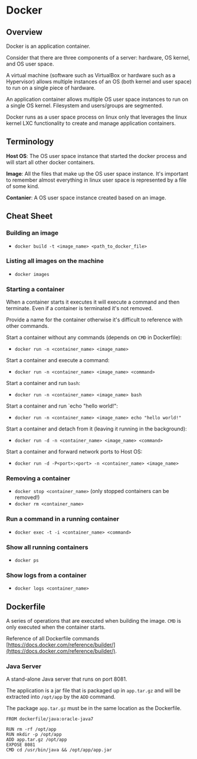 # Docker

## Overview

Docker is an application container.

Consider that there are three components of a server: hardware, OS kernel, and OS user space.

A virtual machine (software such as VirtualBox or hardware such as a Hypervisor) allows multiple instances of an OS (both kernel and user space) to run on a single piece of hardware.

An application container allows multiple OS user space instances to run on a single OS kernel. Filesystem and users/groups are segmented.

Docker runs as a user space process on linux only that leverages the linux kernel LXC functionality to create and manage application containers.

## Terminology

**Host OS**: The OS user space instance that started the docker process and will start all other docker containers.

**Image**: All the files that make up the OS user space instance. It's important to remember almost everything in linux user space is represented by a file of some kind.

**Contanier**: A OS user space instance created based on an image.

## Cheat Sheet

### Building an image

- `docker build -t <image_name> <path_to_docker_file>`

### Listing all images on the machine

- `docker images`

### Starting a container

When a container starts it executes it will execute a command and then terminate. Even if a container is terminated it's not removed.

Provide a name for the container otherwise it's difficult to reference with other commands.

Start a container without any commands (depends on `CMD` in Dockerfile):
- `docker run -n <container_name> <image_name>`

Start a container and execute a command:
- `docker run -n <container_name> <image_name> <command>`

Start a container and run `bash`:
- `docker run -n <container_name> <image_name> bash`

Start a container and run `echo "hello world!":
- `docker run -n <container_name> <image_name> echo "hello world!"`

Start a container and detach from it (leaving it running in the background):
- `docker run -d -n <container_name> <image_name> <command>`

Start a container and forward network ports to Host OS:
- `docker run -d -P<port>:<port> -n <container_name> <image_name>`

### Removing a container

- `docker stop <container_name>` (only stopped containers can be removed!)
- `docker rm <container_name>`

### Run a command in a running container

- `docker exec -t -i <container_name> <command>`

### Show all running containers

- `docker ps`

### Show logs from a container

- `docker logs <container_name>`

## Dockerfile

A series of operations that are executed when building the image. `CMD` is only executed when the container starts.

Reference of all Dockerfile commands [https://docs.docker.com/reference/builder/](https://docs.docker.com/reference/builder/).

### Java Server

A stand-alone Java server that runs on port 8081.

The application is a jar file that is packaged up in `app.tar.gz` and will be extracted into `/opt/app` by the `ADD` command.

The package `app.tar.gz` must be in the same location as the Dockerfile.

```
FROM dockerfile/java:oracle-java7

RUN rm -rf /opt/app
RUN mkdir -p /opt/app
ADD app.tar.gz /opt/app
EXPOSE 8081
CMD cd /usr/bin/java && /opt/app/app.jar
```
